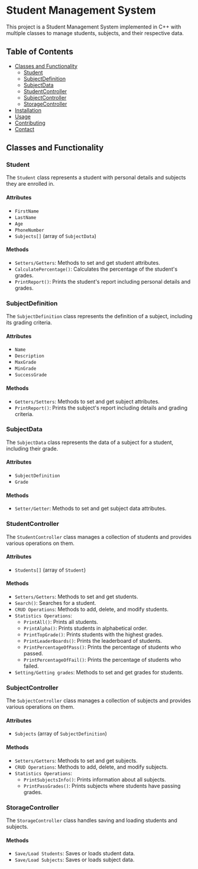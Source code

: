 # Student Management System

This project is a Student Management System implemented in C++ with multiple classes to manage students, subjects, and their respective data.

## Table of Contents
- [Classes and Functionality](#classes-and-functionality)
  - [Student](#student)
  - [SubjectDefinition](#subjectdefinition)
  - [SubjectData](#subjectdata)
  - [StudentController](#studentcontroller)
  - [SubjectController](#subjectcontroller)
  - [StorageController](#storagecontroller)
- [Installation](#installation)
- [Usage](#usage)
- [Contributing](#contributing)
- [Contact](#contact)

## Classes and Functionality

### Student
The `Student` class represents a student with personal details and subjects they are enrolled in.

#### Attributes
- `FirstName`
- `LastName`
- `Age`
- `PhoneNumber`
- `Subjects[]` (array of `SubjectData`)

#### Methods
- `Setters/Getters`: Methods to set and get student attributes.
- `CalculatePercentage()`: Calculates the percentage of the student's grades.
- `PrintReport()`: Prints the student's report including personal details and grades.

### SubjectDefinition
The `SubjectDefinition` class represents the definition of a subject, including its grading criteria.

#### Attributes
- `Name`
- `Description`
- `MaxGrade`
- `MinGrade`
- `SuccessGrade`

#### Methods
- `Getters/Setters`: Methods to set and get subject attributes.
- `PrintReport()`: Prints the subject's report including details and grading criteria.

### SubjectData
The `SubjectData` class represents the data of a subject for a student, including their grade.

#### Attributes
- `SubjectDefinition`
- `Grade`

#### Methods
- `Setter/Getter`: Methods to set and get subject data attributes.

### StudentController
The `StudentController` class manages a collection of students and provides various operations on them.

#### Attributes
- `Students[]` (array of `Student`)

#### Methods
- `Setters/Getters`: Methods to set and get students.
- `Search()`: Searches for a student.
- `CRUD Operations`: Methods to add, delete, and modify students.
- `Statistics Operations`: 
  - `PrintAll()`: Prints all students.
  - `PrintAlpha()`: Prints students in alphabetical order.
  - `PrintTopGrade()`: Prints students with the highest grades.
  - `PrintLeaderBoards()`: Prints the leaderboard of students.
  - `PrintPercentageOfPass()`: Prints the percentage of students who passed.
  - `PrintPercentageOfFail()`: Prints the percentage of students who failed.
- `Setting/Getting grades`: Methods to set and get grades for students.

### SubjectController
The `SubjectController` class manages a collection of subjects and provides various operations on them.

#### Attributes
- `Subjects` (array of `SubjectDefinition`)

#### Methods
- `Setters/Getters`: Methods to set and get subjects.
- `CRUD Operations`: Methods to add, delete, and modify subjects.
- `Statistics Operations`: 
  - `PrintSubjectsInfo()`: Prints information about all subjects.
  - `PrintPassGrades()`: Prints subjects where students have passing grades.

### StorageController
The `StorageController` class handles saving and loading students and subjects.

#### Methods
- `Save/Load Students`: Saves or loads student data.
- `Save/Load Subjects`: Saves or loads subject data.



